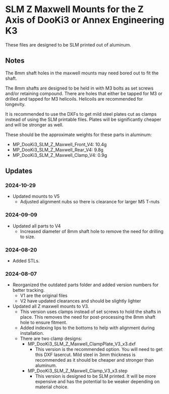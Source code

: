 # SLM Z Maxwell Mounts for the Z Axis of DooKi3 or Annex Engineering K3
These files are designed to be SLM printed out of aluminum.


## Notes
The 8mm shaft holes in the maxwell mounts may need bored out to fit the shaft.

The 8mm shafts are designed to be held in with M3 bolts as set screws and/or retaining compound.  There are holes that either be tapped for M3 or drilled and tapped for M3 helicoils.  Helicoils are recommended for longevity.

It is recommended to use the DXFs to get mild steel plates cut as clamps instead of using the SLM printable files.  Plates will be significantly cheaper and will be stronger as well.

These should be the approximate weights for these parts in aluminum:
- MP_DooKi3_SLM_Z_Maxwell_Front_V4: 10.4g
- MP_DooKi3_SLM_Z_Maxwell_Rear_V4: 9.8g
- MP_DooKi3_SLM_Z_Maxwell_Clamp_V4: 0.9g

## Updates
### 2024-10-29
- Updated mounts to V5
  - Adjusted alignment nubs so there is clearance for larger M5 T-nuts

### 2024-09-09
- Updated all parts to V4
  - Increased diameter of 8mm shaft hole to remove the need for drilling to size. 

### 2024-08-20
- Added STLs.

### 2024-08-07
- Reorganized the outdated parts folder and added version numbers for better tracking.
  - V1 are the original files
  - V2 have updated clearances and should be slightly lighter
- Updated all Z maxwell mounts to V3.
  - This version uses clamps instead of set screws to hold the shafts in place.  This removes the need for post-processing the 8mm shaft hole to ensure fitment.
  - Added indexing lips to the bottoms to help with alignment during installation.
  - There are two clamp designs:
    - MP_DooKi3_SLM_Z_Maxwell_ClampPlate_V3_x3.dxf
      - This version is the recommended option.  You will need to get this DXF lasercut.  Mild steel in 3mm thickness is recommended as it should be cheaper and stronger than aluminum.
    - MP_DooKi3_SLM_Z_Maxwell_Clamp_V3_x3.step
      - This version is designed to be SLM printed. It will be more expensive and has the potential to be weaker depending on material choice. 
